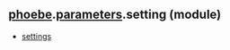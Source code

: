 ## [phoebe](phoebe.md).[parameters](phoebe.parameters.md).setting (module)

* [settings](phoebe.parameters.setting.settings.md)
